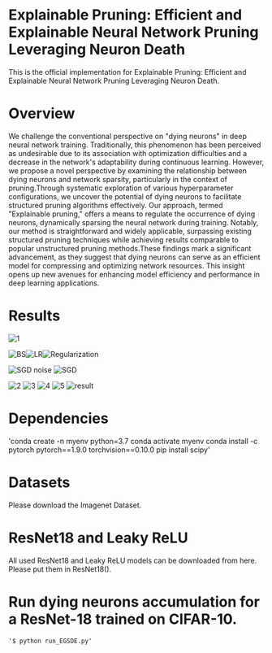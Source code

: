 # Explainable Pruning: Efficient and Explainable Neural Network Pruning Leveraging Neuron Death
This is the official implementation for Explainable Pruning: Efficient and Explainable Neural Network Pruning Leveraging Neuron Death.

# Overview
We challenge the conventional perspective on "dying neurons" in deep neural network training. Traditionally, this phenomenon has been perceived as undesirable due to its association with optimization difficulties and a decrease in the network's adaptability during continuous learning. However, we propose a novel perspective by examining the relationship between dying neurons and network sparsity, particularly in the context of pruning.Through systematic exploration of various hyperparameter configurations, we uncover the potential of dying neurons to facilitate structured pruning algorithms effectively. Our approach, termed "Explainable pruning," offers a means to regulate the occurrence of dying neurons, dynamically sparsing the neural network during training. Notably, our method is straightforward and widely applicable, surpassing existing structured pruning techniques while achieving results comparable to popular unstructured pruning methods.These findings mark a significant advancement, as they suggest that dying neurons can serve as an efficient model for compressing and optimizing network resources. This insight opens up new avenues for enhancing model efficiency and performance in deep learning applications.

# Results
![1](https://github.com/wangbst/ExplainableP/assets/97005040/d2d1bf37-9494-4b78-ac21-3eadaf3badf0) 

![BS](https://github.com/wangbst/ExplainableP/assets/97005040/ed999e78-f198-42fb-a556-6f308ac0a163)![LR](https://github.com/wangbst/ExplainableP/assets/97005040/ac4abc77-595f-4d42-9a1f-4e81b2bb2432)![Regularization](https://github.com/wangbst/ExplainableP/assets/97005040/2c054748-7efc-434c-b321-90650f35ded3) 

![SGD noise](https://github.com/wangbst/ExplainableP/assets/97005040/9fcbda8e-70dc-457f-a219-ae6afa3599ae) ![SGD](https://github.com/wangbst/ExplainableP/assets/97005040/ee9296ec-fabb-4b5b-83f7-303cca0c35b9)

![2](https://github.com/wangbst/ExplainableP/assets/97005040/f4196e5d-bbe7-4362-a966-9f8235cdb0be) ![3](https://github.com/wangbst/ExplainableP/assets/97005040/bb2f2591-617a-4a28-bd7a-f7ec9393de88) ![4](https://github.com/wangbst/ExplainableP/assets/97005040/eb9e9ee3-f95f-4c00-9c52-ecb43afa40cc) ![5](https://github.com/wangbst/ExplainableP/assets/97005040/c3bd0cfa-7af4-40a4-86a3-c2f92de4d0e8) ![result](https://github.com/wangbst/ExplainableP/assets/97005040/571ae237-939e-49cc-b1b1-c7904e42c73a)

# Dependencies
'conda create -n myenv python=3.7
conda activate myenv
conda install -c pytorch pytorch==1.9.0 torchvision==0.10.0
pip install scipy'

# Datasets
Please download the Imagenet Dataset.

# ResNet18 and Leaky ReLU
All used ResNet18 and Leaky ReLU models can be downloaded from here. Please put them in ResNet18().

# Run dying neurons accumulation for a ResNet-18 trained on CIFAR-10.
```shell
'$ python run_EGSDE.py'
